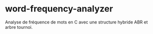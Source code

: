 # word-frequency-analyzer
Analyse de fréquence de mots en C avec une structure hybride ABR et arbre tournoi.
